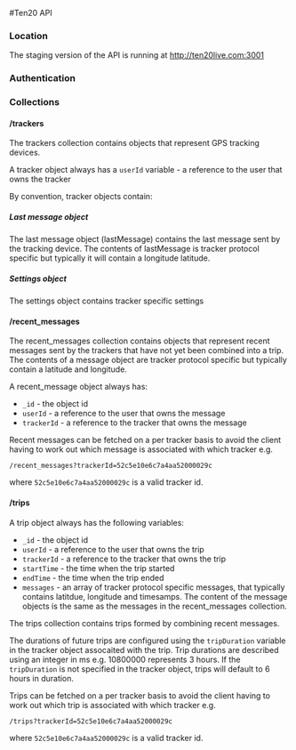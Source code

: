 #Ten20 API


### Location
The staging version of the API is running at http://ten20live.com:3001

### Authentication

### Collections

#### /trackers

The trackers collection contains objects that represent GPS tracking devices.

A tracker object always has a ```userId``` variable - a reference to the user that owns the tracker


By convention, tracker objects contain:

##### Last message object
The last message object (lastMessage) contains the last message sent by the tracking device. The contents of lastMessage is tracker protocol specific but typically it will contain a longitude latitude.

##### Settings object
The settings object contains tracker specific settings


#### /recent_messages

The recent_messages collection contains objects that represent recent messages sent by the trackers that have not yet been combined into a trip. The contents of a message object are tracker protocol specific but typically contain a latitude and longitude.

A recent_message object always has:
 * ```_id``` - the object id
 * ```userId``` - a reference to the user that owns the message
 * ```trackerId``` - a reference to the tracker that owns the message


Recent messages can be fetched on a per tracker basis to avoid the client having to work out which message is associated with which tracker e.g.

    /recent_messages?trackerId=52c5e10e6c7a4aa52000029c

where ```52c5e10e6c7a4aa52000029c``` is a valid tracker id.

#### /trips

A trip object always has the following variables:
 * ```_id``` - the object id
 * ```userId``` - a reference to the user that owns the trip
 * ```trackerId``` - a reference to the tracker that owns the trip
 * ```startTime``` - the time when the trip started
 * ```endTime``` - the time when the trip ended
 * ```messages``` - an array of tracker protocol specific messages, that typically contains latitdue, longitude and timesamps. The content of the message objects is the same as the messages in the recent_messages collection.

The trips collection contains trips formed by combining recent messages.

The durations of future trips are configured using the ```tripDuration``` variable in the tracker object assocaited with the trip. Trip durations are described using an integer in ms e.g. 10800000 represents 3 hours. If the ```tripDuration``` is not specified in the tracker object, trips will default to 6 hours in duration.

Trips can be fetched on a per tracker basis to avoid the client having to work out which trip is associated with which tracker e.g.

    /trips?trackerId=52c5e10e6c7a4aa52000029c

where ```52c5e10e6c7a4aa52000029c``` is a valid tracker id.


